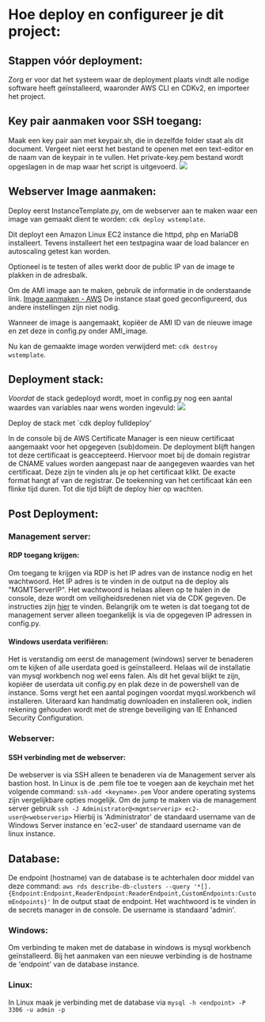 # Hoe deploy en configureer je dit project:

## Stappen vóór deployment:
Zorg er voor dat het systeem waar de deployment plaats vindt alle nodige software heeft geïnstalleerd, waaronder AWS CLI en CDKv2, en importeer het project.


## Key pair aanmaken voor SSH toegang:
Maak een key pair aan met keypair.sh, die in dezelfde folder staat als dit document. Vergeet niet eerst het bestand te openen met een text-editor en de naam van de keypair in te vullen. Het private-key.pem bestand wordt opgeslagen in de map waar het script is uitgevoerd.
![](/Images/KeyPair.png)


## Webserver Image aanmaken:

Deploy eerst InstanceTemplate.py, om de webserver aan te maken waar een image van gemaakt dient te worden:
`cdk deploy wstemplate`.

Dit deployt een Amazon Linux EC2 instance die httpd, php en MariaDB installeert. Tevens installeert het een testpagina waar de load balancer en autoscaling getest kan worden.

Optioneel is te testen of alles werkt door de public IP van de image te plakken in de adresbalk.

Om de AMI image aan te maken, gebruik de informatie in de onderstaande link.
[Image aanmaken - AWS](https://docs.aws.amazon.com/AWSEC2/latest/UserGuide/creating-an-ami-ebs.html)
De instance staat goed geconfigureerd, dus andere instellingen zijn niet nodig.

Wanneer de image is aangemaakt, kopiëer de AMI ID van de nieuwe image en zet deze in config.py onder AMI_image.

Nu kan de gemaakte image worden verwijderd met:
`cdk destroy wstemplate`.

## Deployment stack:

*Voordat* de stack gedeployd wordt, moet in config.py nog een aantal waardes van variables naar wens worden ingevuld:
![](/Images/BeforeDeploySettings.png)


Deploy de stack met `cdk deploy fulldeploy'

In de console bij de AWS Certificate Manager is een nieuw certificaat aangemaakt voor het opgegeven (sub)domein. De deployment blijft hangen tot deze certificaat is geaccepteerd. Hiervoor moet bij de domain registrar de CNAME values worden aangepast naar de aangegeven waardes van het certificaat. Deze zijn te vinden als je op het certificaat klikt. De exacte format hangt af van de registrar. De toekenning van het certificaat kán een flinke tijd duren. Tot die tijd blijft de deploy hier op wachten.

## Post Deployment:

### Management server:

#### RDP toegang krijgen:
Om toegang te krijgen via RDP is het IP adres van de instance nodig en het wachtwoord.
Het IP adres is te vinden in de output na de deploy als "MGMTServerIP". Het wachtwoord is helaas alleen op te halen in de console, deze wordt om veiligheidsredenen niet via de CDK gegeven.
De instructies zijn [hier](https://repost.aws/knowledge-center/retrieve-windows-admin-password) te vinden.
Belangrijk om te weten is dat toegang tot de management server alleen toegankelijk is via de opgegeven IP adressen in config.py.

#### Windows userdata verifiëren:
Het is verstandig om eerst de management (windows) server te benaderen om te kijken of alle userdata goed is geïnstalleerd. Helaas wil de installatie van mysql workbench nog wel eens falen. Als dit het geval blijkt te zijn, kopiëer de userdata uit config.py en plak deze in de powershell van de instance. Soms vergt het een aantal pogingen voordat myqsl.workbench wil installeren. Uiteraard kan handmatig downloaden en installeren ook, indien rekening gehouden wordt met de strenge beveiliging van IE Enhanced Security Configuration.


### Webserver:

#### SSH verbinding met de webserver:
De webserver is via SSH alleen te benaderen via de Management server als bastion host. In Linux is de .pem file toe te voegen aan de keychain met het volgende command:
`ssh-add <keyname>.pem`
Voor andere operating systems zijn vergelijkbare opties mogelijk.
Om de jump te maken via de management server gebruik
`ssh -J Administrator@<mgmtserverip> ec2-user@<webserverip>`
Hierbij is 'Administrator' de standaard username van de Windows Server instance en 'ec2-user' de standaard username van de linux instance.


## Database:

De endpoint (hostname) van de database is te achterhalen door middel van deze command:
`aws rds describe-db-clusters --query '*[].{Endpoint:Endpoint,ReaderEndpoint:ReaderEndpoint,CustomEndpoints:CustomEndpoints}'`
In de output staat de endpoint.
Het wachtwoord is te vinden in de secrets manager in de console.
De username is standaard 'admin'.

### Windows:
Om verbinding te maken met de database in windows is mysql workbench geïnstalleerd. Bij het aanmaken van een nieuwe verbinding is de hostname de 'endpoint' van de database instance. 

### Linux:
In Linux maak je verbinding met de database via
`mysql -h <endpoint> -P 3306 -u admin -p`